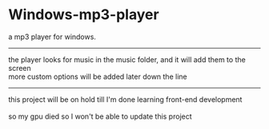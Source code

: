 # Windows-mp3-player
a mp3 player for windows.<br>
<hr>
the player looks for music in the music folder, and it will add them to the screen<br>
more custom options will be added later down the line<br>
<hr>
this project will be on hold till I'm done learning front-end development
<br>
<br>
so my gpu died so I won't be able to update this project 

<!--

dependencys: kivy kivymd pygame

-->
